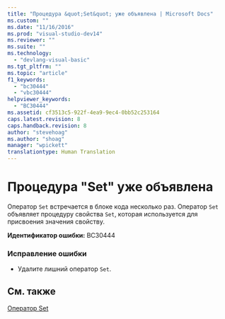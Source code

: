 ```yaml
---
title: "Процедура &quot;Set&quot; уже объявлена | Microsoft Docs"
ms.custom: ""
ms.date: "11/16/2016"
ms.prod: "visual-studio-dev14"
ms.reviewer: ""
ms.suite: ""
ms.technology: 
  - "devlang-visual-basic"
ms.tgt_pltfrm: ""
ms.topic: "article"
f1_keywords: 
  - "bc30444"
  - "vbc30444"
helpviewer_keywords: 
  - "BC30444"
ms.assetid: cf3513c5-922f-4ea9-9ec4-0bb52c253164
caps.latest.revision: 8
caps.handback.revision: 8
author: "stevehoag"
ms.author: "shoag"
manager: "wpickett"
translationtype: Human Translation
---
```

# Процедура &quot;Set&quot; уже объявлена
Оператор `Set` встречается в блоке кода несколько раз. Оператор `Set` объявляет процедуру свойства `Set`, которая используется для присвоения значения свойству.  
  
 **Идентификатор ошибки:** BC30444  
  
### Исправление ошибки  
  
-   Удалите лишний оператор `Set`.  
  
## См. также  
 [Оператор Set](../../visual-basic/language-reference/statements/set-statement.md)